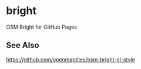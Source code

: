# bright
OSM Bright for GitHub Pages

## See Also
https://github.com/openmaptiles/osm-bright-gl-style
